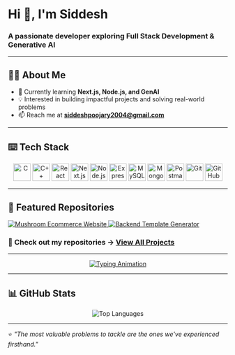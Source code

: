 # Hi 👋, I'm Siddesh
### A passionate developer exploring Full Stack Development & Generative AI

---

## 👨‍💻 About Me
- 🌱 Currently learning **Next.js, Node.js, and GenAI**  
- 💡 Interested in building impactful projects and solving real-world problems  
- 📫 Reach me at **siddeshpoojary2004@gmail.com**

---

## ⌨️ Tech Stack
<p align="center">
  <!-- Programming Languages -->
  <img src="https://cdn.jsdelivr.net/gh/devicons/devicon/icons/c/c-original.svg" alt="C" width="40" height="40"/>
  <img src="https://cdn.jsdelivr.net/gh/devicons/devicon/icons/cplusplus/cplusplus-original.svg" alt="C++" width="40" height="40"/>
  <!-- Frontend -->
  <img src="https://cdn.jsdelivr.net/gh/devicons/devicon/icons/react/react-original.svg" alt="React" width="40" height="40"/> 
  <img src="https://cdn.jsdelivr.net/gh/devicons/devicon/icons/nextjs/nextjs-original.svg" alt="Next.js" width="40" height="40"/> 
  
  <!-- Backend -->
  <img src="https://cdn.jsdelivr.net/gh/devicons/devicon/icons/nodejs/nodejs-original.svg" alt="Node.js" width="40" height="40"/> 
  <img src="https://cdn.jsdelivr.net/gh/devicons/devicon/icons/express/express-original.svg" alt="Express" width="40" height="40"/> 
  
  <!-- Databases -->
  <img src="https://cdn.jsdelivr.net/gh/devicons/devicon/icons/mysql/mysql-original.svg" alt="MySQL" width="40" height="40"/> 
  <img src="https://cdn.jsdelivr.net/gh/devicons/devicon/icons/mongodb/mongodb-original.svg" alt="MongoDB" width="40" height="40"/> 
  
  <!-- Tools -->
  <img src="https://cdn.jsdelivr.net/gh/devicons/devicon/icons/postman/postman-original.svg" alt="Postman" width="40" height="40"/> 
  <img src="https://cdn.jsdelivr.net/gh/devicons/devicon/icons/git/git-original.svg" alt="Git" width="40" height="40"/> 
  <img src="https://cdn.jsdelivr.net/gh/devicons/devicon/icons/github/github-original.svg" alt="GitHub" width="40" height="40"/> 
</p>

---

## 📌 Featured Repositories

<a href="https://github.com/Siddesh-2004/Mushroom-Ecommerce-Website">
  <img src="https://github-readme-stats.vercel.app/api/pin/?username=Siddesh-2004&repo=Mushroom-Ecommerce-Website&theme=tokyonight" alt="Mushroom Ecommerce Website" />
</a>
<a href="https://github.com/Siddesh-2004/Backend-Template-Generator">
  <img src="https://github-readme-stats.vercel.app/api/pin/?username=Siddesh-2004&repo=Backend-Template-Generator&theme=tokyonight" alt="Backend Template Generator" />
</a>

### 🚀 Check out my repositories → [View All Projects](https://github.com/Siddesh-2004?tab=repositories)

---


<p align="center">
  <a href="https://git.io/typing-svg">
    <img src="https://readme-typing-svg.herokuapp.com?size=24&duration=4000&color=2F81F7&center=true&vCenter=true&lines=Full+Stack+Developer;Expertise+in+Backend;Learning+Next.js+and+Node.js;Exploring+Generative+AI;Always+Learning+New+Things" alt="Typing Animation" />
  </a>
</p>

---

## 📊 GitHub Stats

<p align="center">
  <!-- Clean GitHub stats with commits only -->
<!--   <img src="https://github-readme-stats.vercel.app/api?username=Siddesh-2004&show_icons=true&theme=tokyonight&count_private=true&include_all_commits=true&hide=issues,prs" alt="GitHub Stats" height="180"/> -->
  <!-- GitHub streak stats (multiple fallback URLs) -->
<!--   <img src="https://streak-stats.demolab.com/?user=Siddesh-2004&theme=tokyonight&hide_border=false" alt="GitHub Streak" height="180"/> -->
</p>
<p align="center">
  <!-- Top languages -->

<!-- Alternative streak URLs if above doesn't work -->
<!-- Try these one by one if the streak image doesn't load:
<img src="https://github-readme-streak-stats.herokuapp.com/?user=Siddesh-2004&theme=tokyonight" alt="GitHub Streak" height="180"/>
<img src="https://github-readme-streak-stats.herokuapp.com?user=Siddesh-2004&theme=tokyonight&hide_border=false" alt="GitHub Streak" height="180"/>
-->
  <!-- Top languages -->

<!-- Alternative streak URLs if above doesn't work -->
<!-- Try these one by one if the streak image doesn't load:
<img src="https://github-readme-streak-stats.herokuapp.com/?user=Siddesh-2004&theme=tokyonight" alt="GitHub Streak" height="180"/>
<img src="https://github-readme-streak-stats.herokuapp.com?user=Siddesh-2004&theme=tokyonight&hide_border=false" alt="GitHub Streak" height="180"/>
-->
  
  <!-- GitHub streak stats (multiple fallback URLs) -->

</p>

<p align="center">
  <!-- Top languages -->
  <img src="https://github-readme-stats.vercel.app/api/top-langs/?username=Siddesh-2004&layout=compact&theme=tokyonight&include_all_commits=true&count_private=true" alt="Top Languages" />
</p>

<!-- Alternative streak URLs if above doesn't work -->


---

⭐️ *"The most valuable problems to tackle are the ones we've experienced firsthand."*
